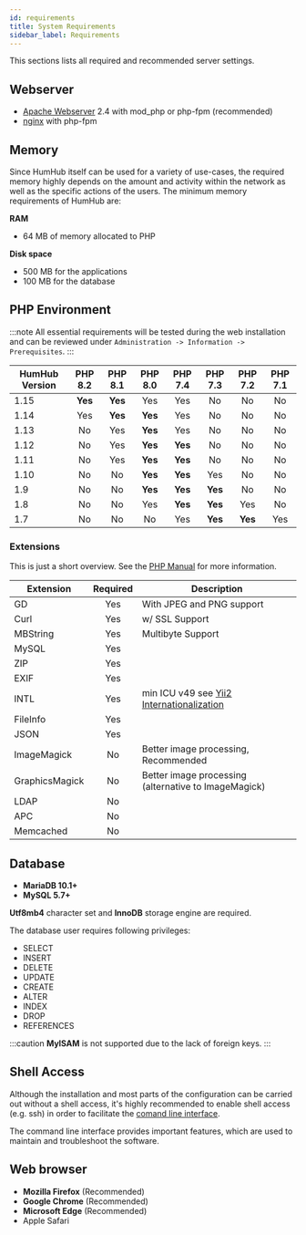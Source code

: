 ```yaml
---
id: requirements
title: System Requirements
sidebar_label: Requirements
---
```


This sections lists all required and recommended server settings.

## Webserver

- [Apache Webserver](https://httpd.apache.org/) 2.4 with mod_php or php-fpm (recommended)
- [nginx](https://www.nginx.com/) with php-fpm

## Memory

Since HumHub itself can be used for a variety of use-cases, the required memory highly depends on the amount and
activity within the network as well as the specific actions of the users. The minimum memory requirements of HumHub are:

**RAM**

- 64 MB of memory allocated to PHP

**Disk space**

- 500 MB for the applications
- 100 MB for the database

## PHP Environment

:::note 
All essential requirements will be tested during the web installation and can be reviewed under 
`Administration -> Information -> Prerequisites`.
:::

| HumHub Version     | PHP 8.2  | PHP 8.1  | PHP 8.0  | PHP 7.4  | PHP 7.3  | PHP 7.2  | PHP 7.1  | 
| ------------------ |:--------:|:--------:|:--------:|:--------:|:--------:|:--------:|:--------:| 
| 1.15               | **Yes**  | **Yes**  | Yes      | Yes       | No       | No       | No       |
| 1.14               | Yes      | **Yes**  | **Yes**  | Yes      | No       | No       | No       |
| 1.13               | No       | Yes      | **Yes**  | Yes      | No       | No       | No       |
| 1.12               | No       | Yes      | **Yes**  | **Yes**  | No       | No       | No       |
| 1.11               | No       | Yes      | **Yes**  | **Yes**  | No       | No       | No       |
| 1.10               | No       | No       | **Yes**  | **Yes**  | Yes      | No       | No       |
| 1.9                | No       | No       | **Yes**  | **Yes**  | **Yes**  | No       | No       |
| 1.8                | No       | No       | Yes      | **Yes**  | **Yes**  | Yes      | No       |
| 1.7                | No       | No       | No       | Yes      | **Yes**  | **Yes**  | Yes      |

### Extensions

This is just a short overview. See the [PHP Manual](https://www.php.net/manual/en/extensions.php) for more information.

| Extension     | Required      | Description                                                               |
| ------------- |:-------------:| --------------------------------------------------------------------------|
| GD            | Yes           | With JPEG and PNG support                                                 |
| Curl          | Yes           | w/ SSL Support                                                            |
| MBString      | Yes           | Multibyte Support                                                         |
| MySQL         | Yes           | |
| ZIP           | Yes           | |
| EXIF          | Yes           | |
| INTL          | Yes           | min ICU v49 see [Yii2 Internationalization](https://www.yiiframework.com/doc/guide/2.0/en/tutorial-i18n#setup-environment)         |
| FileInfo      | Yes           | |
| JSON          | Yes           | |
| ImageMagick   | No            | Better image processing, Recommended |
| GraphicsMagick| No            | Better image processing (alternative to ImageMagick)|
| LDAP          | No            | |
| APC           | No            | |
| Memcached     | No            | |



## Database

- **MariaDB 10.1+** 
- **MySQL 5.7+**

**Utf8mb4** character set  and **InnoDB** storage engine are required.

The database user requires following privileges:

- SELECT
- INSERT
- DELETE
- UPDATE
- CREATE
- ALTER
- INDEX
- DROP
- REFERENCES

:::caution
**MyISAM** is not supported due to the lack of foreign keys.
:::

## Shell Access

Although the installation and most parts of the configuration can be carried out without a shell access, it's highly recommended to enable shell access (e.g. ssh) in order to facilitate the [comand line interface](console.md). 

The command line interface provides important features, which are used to maintain and troubleshoot the software.


## Web browser

 - **Mozilla Firefox** (Recommended)
 - **Google Chrome** (Recommended)
 - **Microsoft Edge** (Recommended)
 - Apple Safari

